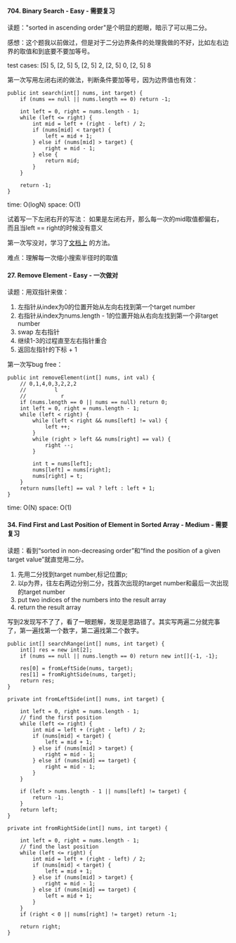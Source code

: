 #### 704. Binary Search - Easy - 需要复习

读题："sorted in ascending order"是个明显的题眼，暗示了可以用二分。

感想：这个题我以前做过，但是对于二分边界条件的处理我做的不好，比如左右边界的取值和到底要不要加等号。

test cases: [5] 5, [2, 5] 5, [2, 5] 2, [2, 5] 0, [2, 5] 8

第一次写用左闭右闭的做法，判断条件要加等号，因为边界值也有效：

    public int search(int[] nums, int target) {
        if (nums == null || nums.length == 0) return -1;

        int left = 0, right = nums.length - 1; 
        while (left <= right) {
            int mid = left + (right - left) / 2;
            if (nums[mid] < target) {
                left = mid + 1;
            } else if (nums[mid] > target) {
                right = mid - 1;
            } else {
                return mid;
            }
        }

        return -1;
    }
time: O(logN)
space: O(1)

试着写一下左闭右开的写法：
如果是左闭右开，那么每一次的mid取值都偏右，而且当left == right的时候没有意义

第一次写没对，学习了[文档上](https://programmercarl.com/0704.%E4%BA%8C%E5%88%86%E6%9F%A5%E6%89%BE.html#%E6%80%9D%E8%B7%AF) 的方法。

难点：理解每一次缩小搜索半径时的取值

#### 27. Remove Element - Easy - 一次做对

读题：用双指针来做：

1. 左指针从index为0的位置开始从左向右找到第一个target number
2. 右指针从index为nums.length - 1的位置开始从右向左找到第一个非target number
3. swap 左右指针
4. 继续1-3的过程直至左右指针重合
5. 返回左指针的下标 + 1

第一次写bug free：

    public int removeElement(int[] nums, int val) {
        // 0,1,4,0,3,2,2,2
        //         l
        //           r
        if (nums.length == 0 || nums == null) return 0;
        int left = 0, right = nums.length - 1;
        while (left < right) {
            while (left < right && nums[left] != val) {
                left ++;
            }
            while (right > left && nums[right] == val) {
                right --;
            }

            int t = nums[left];
            nums[left] = nums[right];
            nums[right] = t;
        }
        return nums[left] == val ? left : left + 1;
    }
time: O(N)
space: O(1)

#### 34. Find First and Last Position of Element in Sorted Array - Medium - 需要复习

读题：看到“sorted in non-decreasing order”和“find the position of a given target value”就直觉用二分。

1. 先用二分找到target number,标记位置p;
2. 以p为界，往左右两边分别二分，找首次出现的target number和最后一次出现的target number
3. put two indices of the numbers into the result array
4. return the result array

写到2发现写不了了，看了一眼题解，发现是思路错了。其实写两遍二分就完事了，第一遍找第一个数字，第二遍找第二个数字。

    public int[] searchRange(int[] nums, int target) {
        int[] res = new int[2];
        if (nums == null || nums.length == 0) return new int[]{-1, -1};

        res[0] = fromLeftSide(nums, target);
        res[1] = fromRightSide(nums, target);
        return res;
    }

    private int fromLeftSide(int[] nums, int target) {

        int left = 0, right = nums.length - 1;
        // find the first position
        while (left <= right) {
            int mid = left + (right - left) / 2;
            if (nums[mid] < target) {
                left = mid + 1;
            } else if (nums[mid] > target) {
                right = mid - 1;
            } else if (nums[mid] == target) {
                right = mid - 1;
            } 
        }

        if (left > nums.length - 1 || nums[left] != target) {
            return -1;
        } 
        return left;
    }

    private int fromRightSide(int[] nums, int target) {

        int left = 0, right = nums.length - 1;
        // find the last position
        while (left <= right) {
            int mid = left + (right - left) / 2;
            if (nums[mid] < target) {
                left = mid + 1;
            } else if (nums[mid] > target) {
                right = mid - 1;
            } else if (nums[mid] == target) {
                left = mid + 1;
            } 
        }
        if (right < 0 || nums[right] != target) return -1;

        return right;
    }

